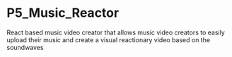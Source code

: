 # P5_Music_Reactor
React based music video creator that allows music video creators to easily upload their music and create a visual reactionary video based on the soundwaves
